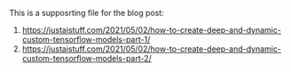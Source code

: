 This is a supposrting file for the blog post:
1. https://justaistuff.com/2021/05/02/how-to-create-deep-and-dynamic-custom-tensorflow-models-part-1/
2. https://justaistuff.com/2021/05/02/how-to-create-deep-and-dynamic-custom-tensorflow-models-part-2/
